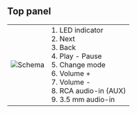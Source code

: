 ## Top panel
| | |
|:-------|:-------|
![Schema](http://static.energysistem.com/images/manuals/42600/57ee52237a177.jpg)| 1. LED indicator <br> 2. Next <br> 3. Back <br> 4. Play - Pause <br> 5. Change mode <br> 6. Volume + <br> 7. Volume - <br> 8. RCA audio-in (AUX)<br> 9. 3.5 mm audio-in <br> 



